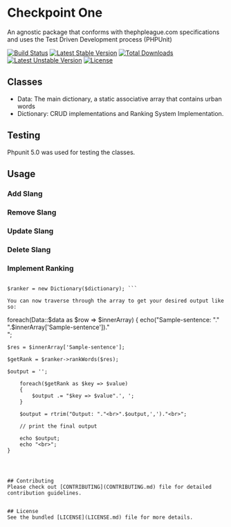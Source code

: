 
# Checkpoint One
An agnostic package that conforms with thephpleague.com specifications and uses the Test Driven Development process (PHPUnit)

[![Build Status](https://travis-ci.org/andela-fokosun/Checkpoint1.svg)](https://travis-ci.org/andela-fokosun/Checkpoint1) [![Latest Stable Version](https://poser.pugx.org/florence/dictionary/v/stable)](https://packagist.org/packages/florence/dictionary) [![Total Downloads](https://poser.pugx.org/florence/dictionary/downloads)](https://packagist.org/packages/florence/dictionary) [![Latest Unstable Version](https://poser.pugx.org/florence/dictionary/v/unstable)](https://packagist.org/packages/florence/dictionary) [![License](https://poser.pugx.org/florence/dictionary/license)](https://packagist.org/packages/florence/dictionary)

## Classes
- Data: The main dictionary, a static associative array that contains urban words
- Dictionary: CRUD implementations and Ranking System Implementation.

## Testing
 Phpunit 5.0 was used for testing the classes.

## Usage

### Add Slang

### Remove Slang

### Update Slang

### Delete Slang



### Implement Ranking

``` $dictionary = Data::$data;

$ranker = new Dictionary($dictionary); ```

You can now traverse through the array to get your desired output like so:

```
foreach(Data::$data as $row => $innerArray)
{
    echo("Sample-sentence: "."<br>".$innerArray['Sample-sentence'])."<br>";

    $res = $innerArray['Sample-sentence'];

    $getRank = $ranker->rankWords($res);

    $output = '';

        foreach($getRank as $key => $value)
        {
            $output .= "$key => $value".', ';
        }

        $output = rtrim("Output: "."<br>".$output,',')."<br>";

        // print the final output

        echo $output;
        echo "<br>";
    }
```



## Contributing
Please check out [CONTRIBUTING](CONTRIBUTING.md) file for detailed contribution guidelines.


## License
See the bundled [LICENSE](LICENSE.md) file for more details.